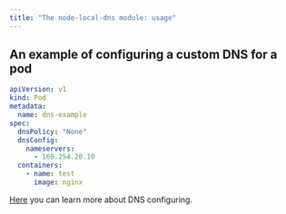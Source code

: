 ```yaml
---
title: "The node-local-dns module: usage"
---
```


## An example of configuring a custom DNS for a pod

```yaml
apiVersion: v1
kind: Pod
metadata:
  name: dns-example
spec:
  dnsPolicy: "None"
  dnsConfig:
    nameservers:
      - 169.254.20.10
  containers:
    - name: test
      image: nginx
```

[Here](https://kubernetes.io/docs/concepts/services-networking/dns-pod-service/#pod-s-dns-config) you can learn more about DNS configuring.
